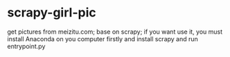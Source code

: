 # scrapy-girl-pic
get pictures from meizitu.com;
base on scrapy;
if you want use it, you must install Anaconda on you computer firstly
and install scrapy and run entrypoint.py
